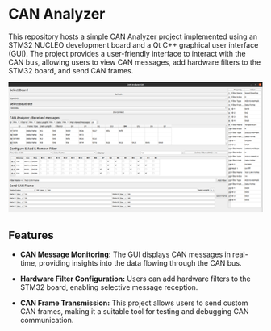 # CAN Analyzer
This repository hosts a simple CAN Analyzer project implemented using an STM32 NUCLEO development board and a Qt C++ graphical user interface (GUI). The project provides a user-friendly interface to interact with the CAN bus, allowing users to view CAN messages, add hardware filters to the STM32 board, and send CAN frames.

![CAN Analyzer GUI](CAN-Analyzer-GUI.png)

## Features
* **CAN Message Monitoring:** The GUI displays CAN messages in real-time, providing insights into the data flowing through the CAN bus.

* **Hardware Filter Configuration:** Users can add hardware filters to the STM32 board, enabling selective message reception.

* **CAN Frame Transmission:** This project allows users to send custom CAN frames, making it a suitable tool for testing and debugging CAN communication.